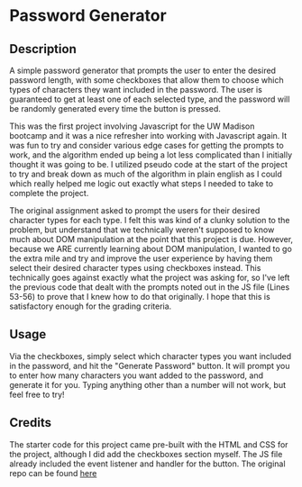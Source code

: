 # Password Generator

## Description

A simple password generator that prompts the user to enter the desired password length, with some checkboxes that allow them to choose which types of characters they want included in the password.  The user is guaranteed to get at least one of each selected type, and the password will be randomly generated every time the button is pressed.  

This was the first project involving Javascript for the UW Madison bootcamp and it was a nice refresher into working with Javascript again.  It was fun to try and consider various edge cases for getting the prompts to work, and the algorithm ended up being a lot less complicated than I initially thought it was going to be.  I utilized pseudo code at the start of the project to try and break down as much of the algorithm in plain english as I could which really helped me logic out exactly what steps I needed to take to complete the project.  

The original assignment asked to prompt the users for their desired character types for each type.  I felt this was kind of a clunky solution to the problem, but understand that we technically weren't supposed to know much about DOM manipulation at the point that this project is due.  However, because we ARE currently learning about DOM manipulation, I wanted to go the extra mile and try and improve the user experience by having them select their desired character types using checkboxes instead.  This technically goes against exactly what the project was asking for, so I've left the previous code that dealt with the prompts noted out in the JS file (Lines 53-56) to prove that I knew how to do that originally.  I hope that this is satisfactory enough for the grading criteria.


## Usage

Via the checkboxes, simply select which character types you want included in the password, and hit the "Generate Password" button.  It will prompt you to enter how many characters you want added to the password, and generate it for you.  Typing anything other than a number will not work, but feel free to try!  

## Credits

The starter code for this project came pre-built with the HTML and CSS for the project, although I did add the checkboxes section myself. The JS file already included the event listener and handler for the button.  The original repo can be found [here](https://github.com/coding-boot-camp/friendly-parakeet)


